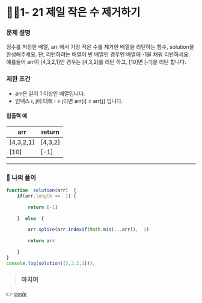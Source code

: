 # 👩‍💻1- 21 제일 작은 수 제거하기
### 문제 설명

정수를 저장한 배열, arr 에서 가장 작은 수를 제거한 배열을 리턴하는 함수, solution을 완성해주세요. 단, 리턴하려는 배열이 빈 배열인 경우엔 배열에 -1을 채워 리턴하세요. 예를들어 arr이 [4,3,2,1]인 경우는 [4,3,2]를 리턴 하고, [10]면 [-1]을 리턴 합니다.

### 제한 조건

-   arr은 길이 1 이상인 배열입니다.
-   인덱스 i, j에 대해 i ≠ j이면 arr[i] ≠ arr[j] 입니다.

#### 입출력 예
| arr | return |
|--|--|
| [4,3,2,1] |  [4,3,2]|
| [10] | [-1] |

---
### 👤 나의 풀이
```js
function  solution(arr)  {
	if(arr.length <=  1) {
	
		return [-1]
		
	}  else  {
	
		arr.splice(arr.indexOf(Math.min(...arr)),  1)
		
		return arr
		
	}
}
console.log(solution([5,3,2,1]));
```
> ### 마치며

👉 [*code*](https://github.com/gay0ung/Algorithm/blob/master/PROGRAMMERS/LEVEL_01/%E2%9C%A8%20code-re/21_%EC%A0%9C%EC%9D%BC%20%EC%9E%91%EC%9D%80%20%EC%88%98%20%EC%A0%9C%EA%B1%B0%ED%95%98%EA%B8%B0.html) 



